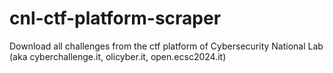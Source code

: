 # cnl-ctf-platform-scraper
Download all challenges from the ctf platform of  Cybersecurity National Lab (aka cyberchallenge.it, olicyber.it, open.ecsc2024.it)
